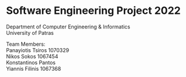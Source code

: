 # Software Engineering Project 2022
Department of Computer Engineering & Informatics  
University of Patras

Team Members:  
Panayiotis Tsiros 1070329  
Nikos Sokos  1067454  
Konstantinos Pantos  
Yiannis Filinis  1067368

